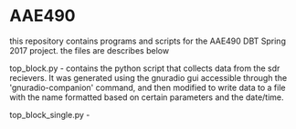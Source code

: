 # AAE490
this repository contains programs and scripts for the AAE490 DBT Spring 2017 project. the files are describes below

top_block.py -  contains the python script that collects data from the sdr recievers. It was generated using the gnuradio gui accessible through the 
		'gnuradio-companion' command, and then modified to write data to a file with the name formatted based on certain parameters and the date/time.  

top_block_single.py - 

